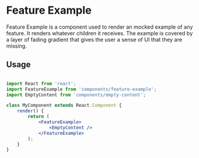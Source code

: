 # Feature Example

Feature Example is a component used to render an mocked example of any feature. It renders whatever children it receives. The example is covered by a layer of fading gradient that gives the user a sense of UI that they are missing.

## Usage

```jsx

import React from 'react';
import FeatureExample from 'components/feature-example';
import EmptyContent from 'components/empty-content';

class MyComponent extends React.Component {
	render() {
		return (
			<FeatureExample>
				<EmptyContent />
			</FeatureExample>
		);
	}
}
```

